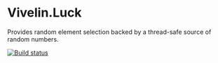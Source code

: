 # Vivelin.Luck
Provides random element selection backed by a thread-safe source of random numbers.

[![Build status](https://ci.appveyor.com/api/projects/status/j2wcsxpkd80maxle/branch/master?svg=true)](https://ci.appveyor.com/project/Vivelin/luck/branch/master)
